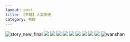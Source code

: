 ```yaml
---
layout: post
title: 【书籍】人类简史
category: 书籍
---
```

![story_new_final](http://s3s4mtyq6.hd-bkt.clouddn.com/img/story_new_final_0322.png)
![](http://s3s5etn4r.hd-bkt.clouddn.com/img/men-history-220512-new-1.jpeg)
![](http://s3s5etn4r.hd-bkt.clouddn.com/img/men-history-220512-new-2.jpeg)
![](http://s3s5etn4r.hd-bkt.clouddn.com/img/men-history-220530-7.jpg)
![](http://s3s5etn4r.hd-bkt.clouddn.com/img/men-history-220530-6.jpg)
![](http://s3s5etn4r.hd-bkt.clouddn.com/img/men-history-220530-5.jpg)
![](http://s3s5etn4r.hd-bkt.clouddn.com/img/men-history-220530-4.jpg)
![](http://s3s5etn4r.hd-bkt.clouddn.com/img/men-history-220530-3.jpg)
![](http://s3s5etn4r.hd-bkt.clouddn.com/img/men-history-220530-2.jpg)
![](http://s3s5etn4r.hd-bkt.clouddn.com/img/men-history-220530-1.jpg)
![wanshan](http://s3s4mtyq6.hd-bkt.clouddn.com/img/wanshan.png)
  





